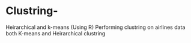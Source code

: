 # Clustring-
Heirarchical and k-means (Using R)
Performing clustring on airlines data both K-means and Heirarchical clustring
